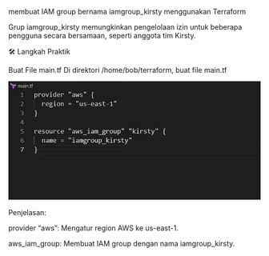 membuat IAM group bernama iamgroup_kirsty menggunakan Terraform


Grup iamgroup_kirsty memungkinkan pengelolaan izin untuk beberapa pengguna secara bersamaan, seperti anggota tim Kirsty.


🛠 Langkah Praktik


Buat File main.tf
Di direktori /home/bob/terraform, buat file main.tf


![alt text](image-21.png)


Penjelasan:


provider “aws”: Mengatur region AWS ke us-east-1.


aws_iam_group: Membuat IAM group dengan nama iamgroup_kirsty.